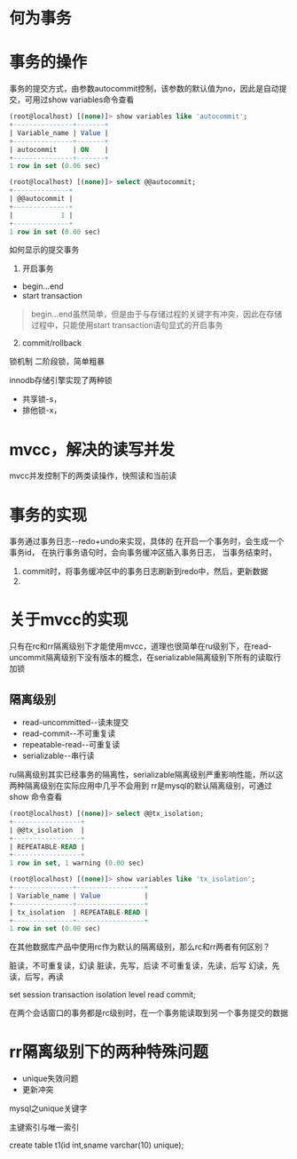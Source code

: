 
# 何为事务



# 事务的操作

事务的提交方式，由参数autocommit控制，该参数的默认值为no，因此是自动提交，可用过show variables命令查看
```sql
(root@localhost) [(none)]> show variables like 'autocommit';
+---------------+-------+
| Variable_name | Value |
+---------------+-------+
| autocommit    | ON    |
+---------------+-------+
1 row in set (0.06 sec)

(root@localhost) [(none)]> select @@autocommit;
+--------------+
| @@autocommit |
+--------------+
|            1 |
+--------------+
1 row in set (0.00 sec)
```

如何显示的提交事务
1. 开启事务
- begin...end
- start transaction 

> begin...end虽然简单，但是由于与存储过程的关键字有冲突，因此在存储过程中，只能使用start transaction语句显式的开启事务

2. commit/rollback





锁机制
二阶段锁，简单粗暴

innodb存储引擎实现了两种锁
- 共享锁-s，
- 排他锁-x，



# mvcc，解决的读写并发

mvcc并发控制下的两类读操作，快照读和当前读






# 事务的实现

事务通过事务日志--redo+undo来实现，具体的
在开启一个事务时，会生成一个事务id，
在执行事务语句时，会向事务缓冲区插入事务日志，
当事务结束时，
1. commit时，将事务缓冲区中的事务日志刷新到redo中，然后，更新数据
2. 


# 关于mvcc的实现

只有在rc和rr隔离级别下才能使用mvcc，道理也很简单在ru级别下，在read-uncommit隔离级别下没有版本的概念，在serializable隔离级别下所有的读取行加锁



## 隔离级别
- read-uncommitted--读未提交
- read-commit--不可重复读
- repeatable-read--可重复读
- serializable--串行读

ru隔离级别其实已经事务的隔离性，serializable隔离级别严重影响性能，所以这两种隔离级别在实际应用中几乎不会用到
rr是mysql的默认隔离级别，可通过show 命令查看
```sql
(root@localhost) [(none)]> select @@tx_isolation;
+-----------------+
| @@tx_isolation  |
+-----------------+
| REPEATABLE-READ |
+-----------------+
1 row in set, 1 warning (0.00 sec)

(root@localhost) [(none)]> show variables like 'tx_isolation';
+---------------+-----------------+
| Variable_name | Value           |
+---------------+-----------------+
| tx_isolation  | REPEATABLE-READ |
+---------------+-----------------+
1 row in set (0.00 sec)
```


在其他数据库产品中使用rc作为默认的隔离级别，那么rc和rr两者有何区别？


脏读，不可重复读，幻读
脏读，先写，后读
不可重复读，先读，后写
幻读，先读，后写，再读


set session transaction isolation level read commit;


在两个会话窗口的事务都是rc级别时，在一个事务能读取到另一个事务提交的数据



# rr隔离级别下的两种特殊问题
- unique失效问题
- 更新冲突




mysql之unique关键字


主键索引与唯一索引


create table t1(id int,sname varchar(10) unique);



